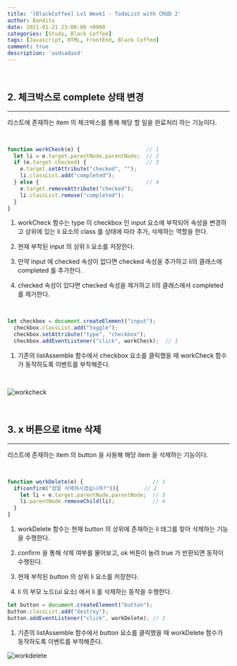 ```yaml
---
title: '[BlackCoffee] Lv1 Week1 - TodoList with CRUD 2'
author: Bandito
date: 2021-01-21 23:00:00 +0900
categories: [Study, Black Coffee]
tags: [Javascript, HTML, FrontEnd, Black Coffee]
comment: true
description: 'asdsadasd'
---
```


<br/>

## 2. 체크박스로 complete 상태 변경  
***

<script src="https://gist.github.com/Suppplier/e3587d0f57ced32655748bf271fb3f4a.js"></script>

리스트에 존재하는 item 의 체크박스를 통해 해당 할 일을 완료처리 하는 기능이다.

<br/>

```javascript
function workCheck(e) {                     // 1 
  let li = e.target.parentNode.parentNode;  // 2
  if (e.target.checked) {                   // 3
    e.target.setAttribute("checked", "");
    li.classList.add("completed");  
  } else {                                  // 4
    e.target.removeAttribute("checked");
    li.classList.remove("completed");
  }
}
```

1. workCheck 함수는 type 이 checkbox 인 input 요소에 부착되어 속성을 변경하고 상위에 있는 li 요소의 class 를 상태에 따라 추가, 삭제하는 역할을 한다.

2. 현재 부착된 input 의 상위 li 요소를 저장한다.

3. 만약 input 에 checked 속성이 없다면 checked 속성을 추가하고 li의 클래스에 completed 를 추가한다.

4. checked 속성이 있다면 checked 속성을 제거하고 li의 클래스에서 completed 를 제거한다.

<br/>

```javascript
let checkbox = document.createElement("input");
  checkbox.classList.add("toggle");
  checkbox.setAttribute("type", "checkbox");
  checkbox.addEventListener("click", workCheck);  // 1
```

1. 기존의 listAssemble 함수에서 checkbox 요소를 클릭했을 때 workCheck 함수가 동작하도록 이벤트를 부착해준다. 

<br/>

![workcheck](https://drive.google.com/uc?export=view&id=1w9_ixLFOeQyJpdLkSaR-D76nxAuHQ3gC)


<br/>

## 3. x 버튼으로 itme 삭제   
***

<script src="https://gist.github.com/Suppplier/9cb8c981bb318147e3a7cada5816ab90.js"></script>

리스트에 존재하는 item 의 button 을 사용해 해당 item 을 삭제하는 기능이다.

<br/>

```javascript
function workDelete(e) {                      // 1
  if(confirm("정말 삭제하시겠습니까?")){        // 2
    let li = e.target.parentNode.parentNode;  // 3
    li.parentNode.removeChild(li);            // 4
  }
}
```

1. workDelete 함수는 현재 button 의 상위에 존재하는 li 태그를 찾아 삭제하는 기능을 수행한다.

2. confirm 을 통해 삭제 여부를 물어보고, ok 버튼이 눌려 true 가 반환되면 동작이 수행된다.

3. 현재 부착된 button 의 상위 li 요소를 저장한다.

4. li 의 부모 노드(ul 요소) 에서 li 를 삭제하는 동작을 수행한다.


```javascript
let button = document.createElement("button");
button.classList.add("destroy");
button.addEventListener("click", workDelete); // 1
```

1. 기존의 listAssemble 함수에서 button 요소를 클릭했을 때 workDelete 함수가 동작하도록 이벤트를 부착해준다. 

![workdelete](https://drive.google.com/uc?export=view&id=1z1stjgakZPuQgKDsmMkNcu1BScADwRwH)